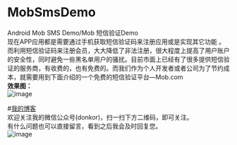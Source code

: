 # MobSmsDemo
Android Mob SMS Demo/Mob 短信验证Demo<br>
现在APP应用都是需要通过手机获取短信验证码来注册应用或是实现其它功能 。而利用短信验证码来注册会员，大大降低了非法注册，很大程度上提高了用户账户的安全性，同时避免一些黑名单用户的骚扰。目前市面上已经有了很多提供短信验证的服务商，有收费的，也有免费的。而我们作为个人开发者或者公司为了节约成本，就需要用到下面介绍的一个免费的短信验证平台—Mob.com
<br>
**效果图：**<br>
<img src="http://img.blog.csdn.net/20170116171128724?watermark/2/text/aHR0cDovL2Jsb2cuY3Nkbi5uZXQvZG9ua29yXw==/font/5a6L5L2T/fontsize/400/fill/I0JBQkFCMA==/dissolve/70/gravity/SouthEast" alt="image">


#<a href="http://blog.csdn.net/donkor_">我的博客<a/><br>
欢迎关注我的微信公众号(donkor)，扫一扫下方二维码，即可关注。<br>有什么问题也可以直接留言，看到之后我会及时回复您。<br>
<img src="http://upload-images.jianshu.io/upload_images/3550596-2b35610e944cfbb6?imageMogr2/auto-orient/strip%7CimageView2/2/w/1240" alt="image">
